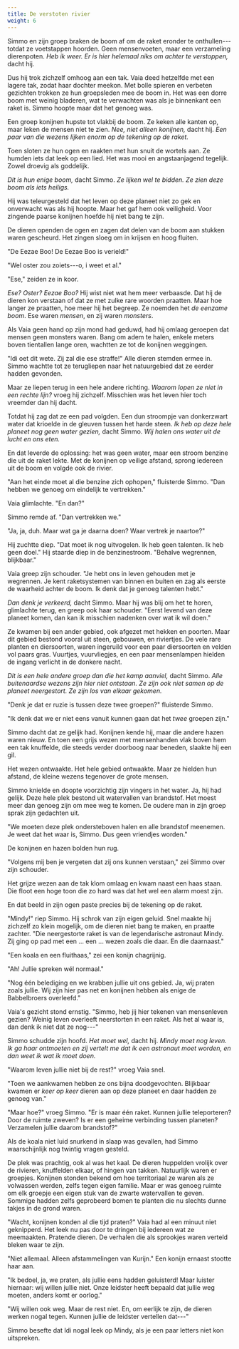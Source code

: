 ```yaml
---
title: De verstoten rivier
weight: 6
---
```


Simmo en zijn groep braken de boom af om de raket eronder te onthullen---totdat ze voetstappen hoorden. Geen mensenvoeten, maar een verzameling dierenpoten. _Heb ik weer. Er is hier helemaal niks om achter te verstoppen,_ dacht hij. 

Dus hij trok zichzelf omhoog aan een tak. Vaia deed hetzelfde met een lagere tak, zodat haar dochter meekon. Met bolle spieren en verbeten gezichten trokken ze hun groepsleden mee de boom in. Het was een dorre boom met weinig bladeren, wat te verwachten was als je binnenkant een raket is. Simmo hoopte maar dat het genoeg was.

Een groep konijnen hupste tot vlakbij de boom. Ze keken alle kanten op, maar leken de mensen niet te zien. _Nee, niet alleen konijnen,_ dacht hij. _Een paar van die wezens lijken enorm op de tekening op de raket._

Toen sloten ze hun ogen en raakten met hun snuit de wortels aan. Ze humden iets dat leek op een lied. Het was mooi en angstaanjagend tegelijk. Zowel droevig als goddelijk.

_Dit is hun enige boom,_ dacht Simmo. _Ze lijken wel te bidden. Ze zien deze boom als iets heiligs._

Hij was teleurgesteld dat het leven op deze planeet niet zo gek en onverwacht was als hij hoopte. Maar het gaf hem ook veiligheid. Voor zingende paarse konijnen hoefde hij niet bang te zijn.

De dieren openden de ogen en zagen dat delen van de boom aan stukken waren gescheurd. Het zingen sloeg om in krijsen en hoog fluiten.

"De Eezae Boo! De Eezae Boo is verield!"

"Wel oster zou zoiets---o, i weet et al."

"Ese," zeiden ze in koor.

_Ese? Oster? Eezae Boo?_ Hij wist niet wat hem meer verbaasde. Dat hij de dieren kon verstaan of dat ze met zulke rare woorden praatten. Maar hoe langer ze praatten, hoe meer hij het begreep. Ze noemden het _de eenzame boom_. Ese waren _mensen_, en zij waren _monsters_.

Als Vaia geen hand op zijn mond had geduwd, had hij omlaag geroepen dat mensen geen monsters waren. Bang om adem te halen, enkele meters boven tientallen lange oren, wachtten ze tot de konijnen weggingen.

"Idi oet dit wete. Zij zal die ese straffe!" Alle dieren stemden ermee in. Simmo wachtte tot ze terugliepen naar het natuurgebied dat ze eerder hadden gevonden.

Maar ze liepen terug in een hele andere richting. _Waarom lopen ze niet in een rechte lijn?_ vroeg hij zichzelf. Misschien was het leven hier toch vreemder dan hij dacht.

Totdat hij zag dat ze een pad volgden. Een dun stroompje van donkerzwart water dat krioelde in de gleuven tussen het harde steen. _Ik heb op deze hele planeet nog geen water gezien,_ dacht Simmo. _Wij halen ons water uit de lucht en ons eten._

En dat leverde de oplossing: het was geen water, maar een stroom benzine die uit de raket lekte. Met de konijnen op veilige afstand, sprong iedereen uit de boom en volgde ook de rivier.

"Aan het einde moet al die benzine zich ophopen," fluisterde Simmo. "Dan hebben we genoeg om eindelijk te vertrekken."

Vaia glimlachte. "En dan?"

Simmo remde af. "Dan vertrekken we."

"Ja, ja, duh. Maar wat ga je daarna doen? Waar vertrek je naartoe?"

Hij zuchtte diep. "Dat moet ik nog uitvogelen. Ik heb geen talenten. Ik heb geen doel." Hij staarde diep in de benzinestroom. "Behalve wegrennen, blijkbaar."

Vaia greep zijn schouder. "Je hebt ons in leven gehouden met je wegrennen. Je kent raketsystemen van binnen en buiten en zag als eerste de waarheid achter de boom. Ik denk dat je genoeg talenten hebt."

_Dan denk je verkeerd,_ dacht Simmo. Maar hij was blij om het te horen, glimlachte terug, en greep ook haar schouder. "Eerst levend van deze planeet komen, dan kan ik misschien nadenken over wat ik wil doen."

Ze kwamen bij een ander gebied, ook afgezet met hekken en poorten. Maar dit gebied bestond vooral uit steen, gebouwen, en riviertjes. De vele rare planten en diersoorten, waren ingeruild voor een paar diersoorten en velden vol paars gras. Vuurtjes, vuurvliegjes, en een paar mensenlampen hielden de ingang verlicht in de donkere nacht.

_Dit is een hele andere groep dan die het kamp aanviel,_ dacht Simmo. _Alle buitenaardse wezens zijn hier niet ontstaan. Ze zijn ook niet samen op de planeet neergestort. Ze zijn los van elkaar gekomen._

"Denk je dat er ruzie is tussen deze twee groepen?" fluisterde Simmo.

"Ik denk dat we er niet eens vanuit kunnen gaan dat het _twee_ groepen zijn."

Simmo dacht dat ze gelijk had. Konijnen kende hij, maar die andere hazen waren nieuw. En toen een grijs wezen met mensenhanden vlak boven hem een tak knuffelde, die steeds verder doorboog naar beneden, slaakte hij een gil.

Het wezen ontwaakte. Het hele gebied ontwaakte. Maar ze hielden hun afstand, de kleine wezens tegenover de grote mensen.

Simmo knielde en doopte voorzichtig zijn vingers in het water. Ja, hij had gelijk. Deze hele plek bestond uit watervallen van brandstof. Het moest meer dan genoeg zijn om mee weg te komen. De oudere man in zijn groep sprak zijn gedachten uit.

"We moeten deze plek ondersteboven halen en alle brandstof meenemen. Je weet dat het waar is, Simmo. Dus geen vriendjes worden."

De konijnen en hazen bolden hun rug.

"Volgens mij ben je vergeten dat zij ons kunnen verstaan," zei Simmo over zijn schouder.

Het grijze wezen aan de tak klom omlaag en kwam naast een haas staan. Die floot een hoge toon die zo hard was dat het wel een alarm moest zijn. 

En dat beeld in zijn ogen paste precies bij de tekening op de raket.

"Mindy!" riep Simmo. Hij schrok van zijn eigen geluid. Snel maakte hij zichzelf zo klein mogelijk, om de dieren niet bang te maken, en praatte zachter. "Die neergestorte raket is van de legendarische astronaut Mindy. Zij ging op pad met een ... een ... wezen zoals die daar. En die daarnaast."

"Een koala en een fluithaas," zei een konijn chagrijnig.

"Ah! Jullie spreken wél normaal."

"Nog één belediging en we krabben jullie uit ons gebied. Ja, wij praten zoals jullie. Wij zijn hier pas net en konijnen hebben als enige de Babbelbroers overleefd."

Vaia's gezicht stond ernstig. "Simmo, heb jij hier tekenen van mensenleven gezien? Weinig leven overleeft neerstorten in een raket. Als het al waar is, dan denk ik niet dat ze nog---"

Simmo schudde zijn hoofd. _Het moet wel,_ dacht hij. _Mindy moet nog leven. Ik ga haar ontmoeten en zij vertelt me dat ik een astronaut moet worden, en dan weet ik wat ik moet doen._

"Waarom leven jullie niet bij de rest?" vroeg Vaia snel.

"Toen we aankwamen hebben ze ons bijna doodgevochten. Blijkbaar kwamen er _keer op keer_ dieren aan op deze planeet en daar hadden ze genoeg van."

"Maar hoe?" vroeg Simmo. "Er is maar één raket. Kunnen jullie teleporteren? Door de ruimte zweven? Is er een geheime verbinding tussen planeten? Verzamelen jullie daarom brandstof?"

Als de koala niet luid snurkend in slaap was gevallen, had Simmo waarschijnlijk nog twintig vragen gesteld. 

De plek was prachtig, ook al was het kaal. De dieren huppelden vrolijk over de rivieren, knuffelden elkaar, of hingen van takken. Natuurlijk waren er groepjes. Konijnen stonden bekend om hoe territoriaal ze waren als ze volwassen werden, zelfs tegen eigen familie. Maar er was genoeg ruimte om elk groepje een eigen stuk van de zwarte watervallen te geven. Sommige hadden zelfs geprobeerd bomen te planten die nu slechts dunne takjes in de grond waren.

"Wacht, konijnen konden al die tijd praten?" Vaia had al een minuut niet geknipperd. Het leek nu pas door te dringen bij iedereen wat ze meemaakten. Pratende dieren. De verhalen die als sprookjes waren verteld bleken waar te zijn.

"Niet allemaal. Alleen afstammelingen van Kurijn." Een konijn ernaast stootte haar aan.

"Ik bedoel, ja, we praten, als jullie eens hadden geluisterd! Maar luister hiernaar: wij willen jullie niet. Onze leidster heeft bepaald dat jullie weg moeten, anders komt er oorlog."

"Wij willen ook weg. Maar de rest niet. En, om eerlijk te zijn, de dieren werken nogal tegen. Kunnen jullie de leidster vertellen dat---" 

Simmo besefte dat Idi nogal leek op Mindy, als je een paar letters niet kon uitspreken.